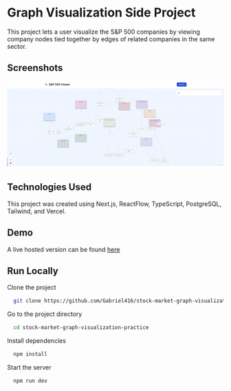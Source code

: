 # Graph Visualization Side Project

This project lets a user visualize the S&P 500 companies by viewing company nodes tied together by edges of related companies in the same sector.

## Screenshots

<img src="graph-visualization-screenshot.png" alt="preview screenshot of app" />

## Technologies Used

This project was created using Next.js, ReactFlow, TypeScript, PostgreSQL, Tailwind, and Vercel.

## Demo

A live hosted version can be found <a href="https://stock-market-graph-visualization.vercel.app/">here</a>

## Run Locally

Clone the project

```bash
  git clone https://github.com/Gabriel416/stock-market-graph-visualization-practice.git
```

Go to the project directory

```bash
  cd stock-market-graph-visualization-practice
```

Install dependencies

```bash
  npm install
```

Start the server

```bash
  npm run dev
```
